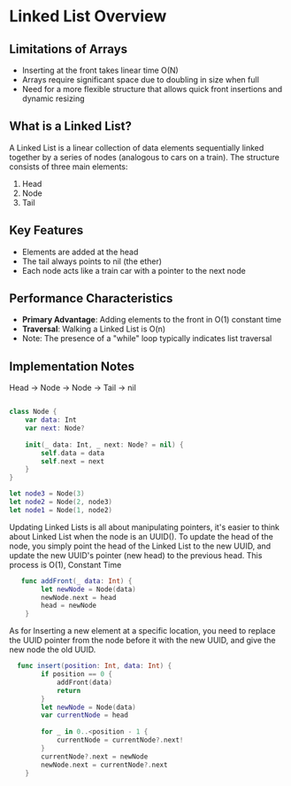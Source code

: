 # Linked List Overview

## Limitations of Arrays
- Inserting at the front takes linear time O(N)
- Arrays require significant space due to doubling in size when full
- Need for a more flexible structure that allows quick front insertions and dynamic resizing

## What is a Linked List?
A Linked List is a linear collection of data elements sequentially linked together by a series of nodes (analogous to cars on a train). The structure consists of three main elements:
1. Head 
2. Node
3. Tail

## Key Features
- Elements are added at the head
- The tail always points to nil (the ether)  
- Each node acts like a train car with a pointer to the next node

## Performance Characteristics
- **Primary Advantage**: Adding elements to the front in O(1) constant time
- **Traversal**: Walking a Linked List is O(n)
 - Note: The presence of a "while" loop typically indicates list traversal

## Implementation Notes
Head → Node → Node → Tail → nil

``` swift

class Node {
    var data: Int
    var next: Node?
    
    init(_ data: Int, _ next: Node? = nil) {
        self.data = data
        self.next = next
    }
}

let node3 = Node(3)
let node2 = Node(2, node3)
let node1 = Node(1, node2)

```

Updating Linked Lists is all about manipulating pointers, it's easier to think about Linked List when the node is an UUID(). To update the head of the node, you simply point the head of the Linked List to the new UUID, and update the new UUID's pointer (new head) to the previous head. This process is O(1), Constant Time

``` swift
   func addFront(_ data: Int) {
        let newNode = Node(data)
        newNode.next = head
        head = newNode
    }
```
As for Inserting a new element at a specific location, you need to replace the UUID pointer from the node before it with the new UUID, and give the new node the old UUID.

```swift
  func insert(position: Int, data: Int) {
        if position == 0 {
            addFront(data)
            return
        }
        let newNode = Node(data)
        var currentNode = head
        
        for _ in 0..<position - 1 {
            currentNode = currentNode?.next!
        }
        currentNode?.next = newNode
        newNode.next = currentNode?.next
    }
```
